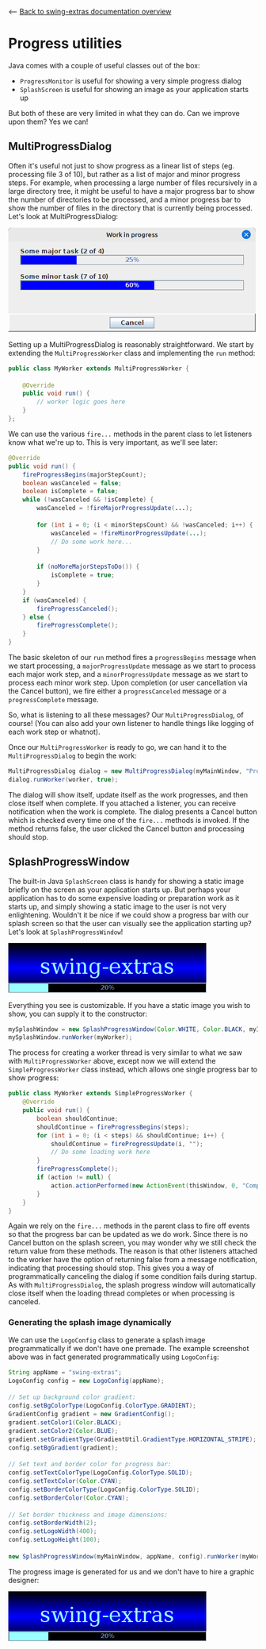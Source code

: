 <-- [Back to swing-extras documentation overview](../README.md)

# Progress utilities

Java comes with a couple of useful classes out of the box:

- `ProgressMonitor` is useful for showing a very simple progress dialog
- `SplashScreen` is useful for showing an image as your application starts up

But both of these are very limited in what they can do. Can we improve upon them?
Yes we can!

## MultiProgressDialog

Often it's useful not just to show progress as a linear list of steps (eg. processing
file 3 of 10), but rather as a list of major and minor progress steps. For example,
when processing a large number of files recursively in a large directory tree,
it might be useful to have a major progress bar to show the number of directories
to be processed, and a minor progress bar to show the number of files in the
directory that is currently being processed. Let's look at MultiProgressDialog:

![MultiProgressDialog](screenshots/progress_screenshot1.png "Multi progress dialog")

Setting up a MultiProgressDialog is reasonably straightforward. We start by extending
the `MultiProgressWorker` class and implementing the `run` method:

```java
public class MyWorker extends MultiProgressWorker {

    @Override
    public void run() {
        // worker logic goes here
    }
};
```

We can use the various `fire...` methods in the parent class to let listeners know
what we're up to. This is very important, as we'll see later:

```java
@Override
public void run() {
    fireProgressBegins(majorStepCount);
    boolean wasCanceled = false;
    boolean isComplete = false;
    while (!wasCanceled && !isComplete) {
        wasCanceled = !fireMajorProgressUpdate(...);

        for (int i = 0; (i < minorStepsCount) && !wasCanceled; i++) {
            wasCanceled = !fireMinorProgressUpdate(...);
            // Do some work here...
        }
        
        if (noMoreMajorStepsToDo()) {
            isComplete = true;
        }
    }
    if (wasCanceled) {
        fireProgressCanceled();
    } else {
        fireProgressComplete();
    }
}
```

The basic skeleton of our `run` method fires a `progressBegins` message when we
start processing, a `majorProgressUpdate` message as we start to process each
major work step, and a `minorProgressUpdate` message as we start to process
each minor work step. Upon completion (or user cancellation via the Cancel button),
we fire either a `progressCanceled` message or a `progressComplete` message.

So, what is listening to all these messages? Our `MultiProgressDialog`, of course!
(You can also add your own listener to handle things like logging of each
work step or whatnot).

Once our `MultiProgressWorker` is ready to go, we can hand it to the 
`MultiProgressDialog` to begin the work:

```java
MultiProgressDialog dialog = new MultiProgressDialog(myMainWindow, "Progress");
dialog.runWorker(worker, true);
```

The dialog will show itself, update itself as the work progresses, and then
close itself when complete. If you attached a listener, you can receive notification
when the work is complete. The dialog presents a Cancel button which is checked
every time one of the `fire...` methods is invoked. If the method returns false,
the user clicked the Cancel button and processing should stop. 

## SplashProgressWindow

The built-in Java `SplashScreen` class is handy for showing a static image briefly
on the screen as your application starts up. But perhaps your application has to do
some expensive loading or preparation work as it starts up, and simply showing a static
image to the user is not very enlightening. Wouldn't it be nice if we could show 
a progress bar with our splash screen so that the user can visually see the application
starting up? Let's look at `SplashProgressWindow`!

![SplashProgressWindow](screenshots/progress_screenshot2.png "Splash progress window")

Everything you see is customizable. If you have a static image you wish to show, you
can supply it to the constructor:

```java
mySplashWindow = new SplashProgressWindow(Color.WHITE, Color.BLACK, myImage);
mySplashWindow.runWorker(myWorker);
```

The process for creating a worker thread is very similar to what we saw with
`MultiProgressWorker` above, except now we will extend the `SimpleProgressWorker`
class instead, which allows one single progress bar to show progress:

```java
public class MyWorker extends SimpleProgressWorker {
    @Override
    public void run() {
        boolean shouldContinue;
        shouldContinue = fireProgressBegins(steps);
        for (int i = 0; (i < steps) && shouldContinue; i++) {
            shouldContinue = fireProgressUpdate(i, "");
            // Do some loading work here
        }
        fireProgressComplete();
        if (action != null) {
            action.actionPerformed(new ActionEvent(thisWindow, 0, "Complete"));
        }
    }
}
```

Again we rely on the `fire...` methods in the parent class to fire off events so
that the progress bar can be updated as we do work. Since there is no Cancel button
on the splash screen, you may wonder why we still check the return value from these
methods. The reason is that other listeners attached to the worker have the option
of returning false from a message notification, indicating that processing should
stop. This gives you a way of programmatically canceling the dialog if some
condition fails during startup. As with `MultiProgressDialog`, the splash progress
window will automatically close itself when the loading thread completes or
when processing is canceled. 

### Generating the splash image dynamically

We can use the `LogoConfig` class to generate a splash image programmatically if 
we don't have one premade. The example screenshot above was in fact generated
programmatically using `LogoConfig`:

```java
String appName = "swing-extras";
LogoConfig config = new LogoConfig(appName);

// Set up background color gradient:
config.setBgColorType(LogoConfig.ColorType.GRADIENT);
GradientConfig gradient = new GradientConfig();
gradient.setColor1(Color.BLACK);
gradient.setColor2(Color.BLUE);
gradient.setGradientType(GradientUtil.GradientType.HORIZONTAL_STRIPE);
config.setBgGradient(gradient);

// Set text and border color for progress bar:
config.setTextColorType(LogoConfig.ColorType.SOLID);
config.setTextColor(Color.CYAN);
config.setBorderColorType(LogoConfig.ColorType.SOLID);
config.setBorderColor(Color.CYAN);

// Set border thickness and image dimensions:
config.setBorderWidth(2);
config.setLogoWidth(400);
config.setLogoHeight(100);

new SplashProgressWindow(myMainWindow, appName, config).runWorker(myWorker);
```

The progress image is generated for us and we don't have to hire a graphic designer:

![SplashProgressWindow](screenshots/progress_screenshot2.png "Splash progress window")
